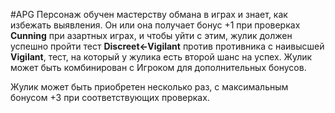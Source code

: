 #APG
Персонаж обучен мастерству обмана в играх и знает, как избежать выявления. Он или она получает бонус +1 при проверках **Cunning** при азартных играх, и чтобы уйти с этим, жулик должен успешно пройти тест **Discreet←Vigilant** против противника с наивысшей **Vigilant**, тест, на который у жулика есть второй шанс на успех. Жулик может быть комбинирован с Игроком для дополнительных бонусов. 

Жулик может быть приобретен несколько раз, с максимальным бонусом +3 при соответствующих проверках. 
